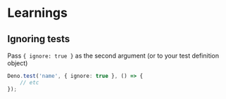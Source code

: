 # Learnings

## Ignoring tests

Pass `{ ignore: true }` as the second argument (or to your test definition object)

```ts
Deno.test('name', { ignore: true }, () => {
    // etc
});
```
